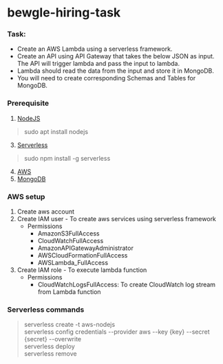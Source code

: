 # bewgle-hiring-task

### Task:
- Create an AWS Lambda using a serverless framework.
- Create an API using API Gateway that takes the below JSON as input. The API will trigger lambda and pass the input to lambda.
- Lambda should read the data from the input and store it in MongoDB.
- You will need to create corresponding Schemas and Tables for MongoDB.

### Prerequisite
1. [NodeJS](https://nodejs.org/en/, "nodejs") 
> sudo apt install nodejs
3. [Serverless](https://www.serverless.com/, "serverless")
> sudo npm install -g serverless
4. [AWS](https://aws.amazon.com/, "aws")
5. [MongoDB](https://www.mongodb.com/, "MongoDB")


### AWS setup
1. Create aws account
2. Create IAM user - To create aws services using serverless framework
    - Permissions
        - AmazonS3FullAccess
        - CloudWatchFullAccess
        - AmazonAPIGatewayAdministrator
        - AWSCloudFormationFullAccess 
        - AWSLambda_FullAccess 
4. Create IAM role - To execute lambda function
    - Permissions
        - CloudWatchLogsFullAccess: To create CloudWatch log stream from Lambda function


### Serverless commands
> serverless create -t aws-nodejs \
> serverless config credentials --provider aws --key {key} --secret {secret} --overwrite \
> serverless deploy \
> serverless remove

